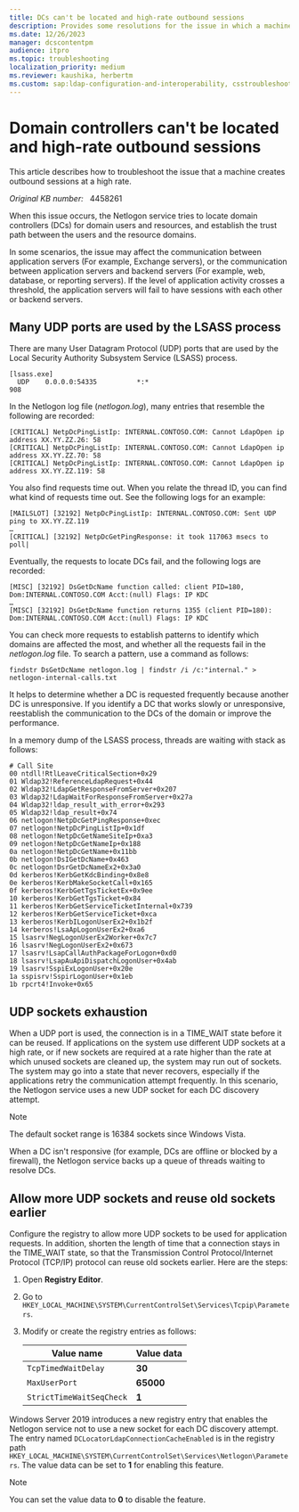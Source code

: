 ```yaml
---
title: DCs can't be located and high-rate outbound sessions
description: Provides some resolutions for the issue in which a machine creates outbound sessions at a high rate. When this issue occurs, the Netlogon service can't locate DCs and many UDP ports are used by the LSASS process.
ms.date: 12/26/2023
manager: dcscontentpm
audience: itpro
ms.topic: troubleshooting
localization_priority: medium
ms.reviewer: kaushika, herbertm
ms.custom: sap:ldap-configuration-and-interoperability, csstroubleshoot
---
```

# Domain controllers can't be located and high-rate outbound sessions

This article describes how to troubleshoot the issue that a machine creates outbound sessions at a high rate.

_Original KB number:_ &nbsp; 4458261

When this issue occurs, the Netlogon service tries to locate domain controllers (DCs) for domain users and resources, and establish the trust path between the users and the resource domains.  

In some scenarios, the issue may affect the communication between application servers (For example, Exchange servers), or the communication between application servers and backend servers (For example, web, database, or reporting servers). If the level of application activity crosses a threshold, the application servers will fail to have sessions with each other or backend servers.

## Many UDP ports are used by the LSASS process

There are many User Datagram Protocol (UDP) ports that are used by the Local Security Authority Subsystem Service (LSASS) process.

```output
[lsass.exe]
  UDP    0.0.0.0:54335          *:*                                    908
```

In the Netlogon log file (*netlogon.log*), many entries that resemble the following are recorded:

```output
[CRITICAL] NetpDcPingListIp: INTERNAL.CONTOSO.COM: Cannot LdapOpen ip address XX.YY.ZZ.26: 58 
[CRITICAL] NetpDcPingListIp: INTERNAL.CONTOSO.COM: Cannot LdapOpen ip address XX.YY.ZZ.70: 58 
[CRITICAL] NetpDcPingListIp: INTERNAL.CONTOSO.COM: Cannot LdapOpen ip address XX.YY.ZZ.119: 58 
```

You also find requests time out. When you relate the thread ID, you can find what kind of requests time out. See the following logs for an example:

```output
[MAILSLOT] [32192] NetpDcPingListIp: INTERNAL.CONTOSO.COM: Sent UDP ping to XX.YY.ZZ.119
…
[CRITICAL] [32192] NetpDcGetPingResponse: it took 117063 msecs to poll| 
```

Eventually, the requests to locate DCs fail, and the following logs are recorded:

```output
[MISC] [32192] DsGetDcName function called: client PID=180, Dom:INTERNAL.CONTOSO.COM Acct:(null) Flags: IP KDC  
… 
[MISC] [32192] DsGetDcName function returns 1355 (client PID=180): Dom:INTERNAL.CONTOSO.COM Acct:(null) Flags: IP KDC 
```

You can check more requests to establish patterns to identify which domains are affected the most, and whether all the requests fail in the *netlogon.log* file. To search a pattern, use a command as follows:

```console
findstr DsGetDcName netlogon.log | findstr /i /c:"internal." > netlogon-internal-calls.txt
```

It helps to determine whether a DC is requested frequently because another DC is unresponsive. If you identify a DC that works slowly or unresponsive, reestablish the communication to the DCs of the domain or improve the performance.

In a memory dump of the LSASS process, threads are waiting with stack as follows:

```output
# Call Site
00 ntdll!RtlLeaveCriticalSection+0x29
01 Wldap32!ReferenceLdapRequest+0x44
02 Wldap32!LdapGetResponseFromServer+0x207
03 Wldap32!LdapWaitForResponseFromServer+0x27a
04 Wldap32!ldap_result_with_error+0x293
05 Wldap32!ldap_result+0x74
06 netlogon!NetpDcGetPingResponse+0xec
07 netlogon!NetpDcPingListIp+0x1df
08 netlogon!NetpDcGetNameSiteIp+0xa3
09 netlogon!NetpDcGetNameIp+0x188
0a netlogon!NetpDcGetName+0x11bb
0b netlogon!DsIGetDcName+0x463
0c netlogon!DsrGetDcNameEx2+0x3a0 
0d kerberos!KerbGetKdcBinding+0x8e8
0e kerberos!KerbMakeSocketCall+0x165
0f kerberos!KerbGetTgsTicketEx+0x9ee
10 kerberos!KerbGetTgsTicket+0x84
11 kerberos!KerbGetServiceTicketInternal+0x739
12 kerberos!KerbGetServiceTicket+0xca
13 kerberos!KerbILogonUserEx2+0x1b2f
14 kerberos!LsaApLogonUserEx2+0xa6
15 lsasrv!NegLogonUserEx2Worker+0x7c7
16 lsasrv!NegLogonUserEx2+0x673
17 lsasrv!LsapCallAuthPackageForLogon+0xd0
18 lsasrv!LsapAuApiDispatchLogonUser+0x4ab
19 lsasrv!SspiExLogonUser+0x20e
1a sspisrv!SspirLogonUser+0x1eb
1b rpcrt4!Invoke+0x65 
```

## UDP sockets exhaustion

When a UDP port is used, the connection is in a TIME_WAIT state before it can be reused. If applications on the system use different UDP sockets at a high rate, or if new sockets are required at a rate higher than the rate at which unused sockets are cleaned up, the system may run out of sockets. The system may go into a state that never recovers, especially if the applications retry the communication attempt frequently. In this scenario, the Netlogon service uses a new UDP socket for each DC discovery attempt.

> [!NOTE]
> The default socket range is 16384 sockets since Windows Vista.

When a DC isn't responsive (for example, DCs are offline or blocked by a firewall), the Netlogon service backs up a queue of threads waiting to resolve DCs.

## Allow more UDP sockets and reuse old sockets earlier

Configure the registry to allow more UDP sockets to be used for application requests. In addition, shorten the length of time that a connection stays in the TIME_WAIT state, so that the Transmission Control Protocol/Internet Protocol (TCP/IP) protocol can reuse old sockets earlier. Here are the steps:

1. Open **Registry Editor**.
2. Go to `HKEY_LOCAL_MACHINE\SYSTEM\CurrentControlSet\Services\Tcpip\Parameters`.
3. Modify or create the registry entries as follows:

    |Value name  |Value data  |
    |---------|---------|
    |`TcpTimedWaitDelay`     |**30**         |
    |`MaxUserPort`     |**65000**         |
    |`StrictTimeWaitSeqCheck`     |**1**         |

Windows Server 2019 introduces a new registry entry that enables the Netlogon service not to use a new socket for each DC discovery attempt. The entry named `DCLocatorLdapConnectionCacheEnabled` is in the registry path `HKEY_LOCAL_MACHINE\SYSTEM\CurrentControlSet\Services\Netlogon\Parameters`. The value data can be set to **1** for enabling this feature.

> [!NOTE]
> You can set the value data to **0** to disable the feature.
